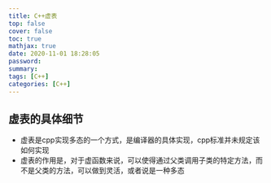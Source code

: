 ```yaml
---
title: C++虚表
top: false
cover: false
toc: true
mathjax: true
date: 2020-11-01 18:28:05
password:
summary:
tags: [C++]
categories: [C++]
---
```

## 虚表的具体细节
* 虚表是cpp实现多态的一个方式，是编译器的具体实现，cpp标准并未规定该如何实现
* 虚表的作用是，对于虚函数来说，可以使得通过父类调用子类的特定方法，而不是父类的方法，可以做到灵活，或者说是一种多态
<!--more-->